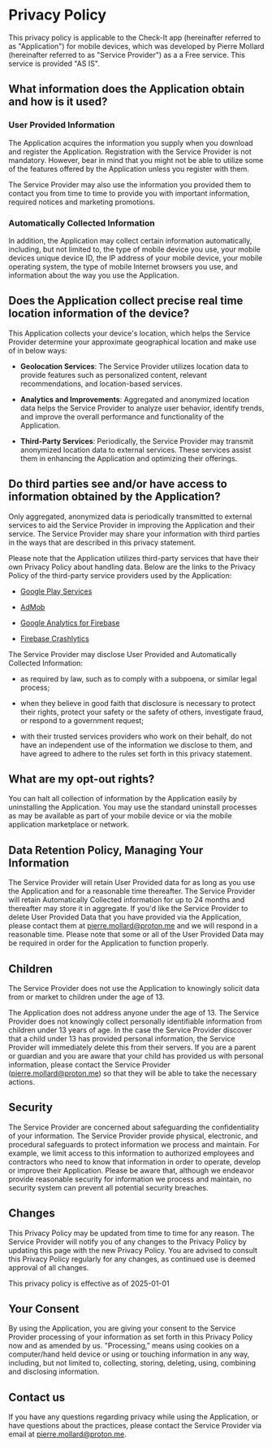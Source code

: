 # Privacy Policy

This privacy policy is applicable to the Check-It app (hereinafter referred to as "Application") for mobile devices, which was developed by Pierre Mollard (hereinafter referred to as "Service Provider") as a a Free service. This service is provided "AS IS".


## What information does the Application obtain and how is it used?

### User Provided Information

The Application acquires the information you supply when you download and register the Application. Registration with the Service Provider is not mandatory. However, bear in mind that you might not be able to utilize some of the features offered by the Application unless you register with them.

The Service Provider may also use the information you provided them to contact you from time to time to provide you with important information, required notices and marketing promotions.


### Automatically Collected Information

In addition, the Application may collect certain information automatically, including, but not limited to, the type of mobile device you use, your mobile devices unique device ID, the IP address of your mobile device, your mobile operating system, the type of mobile Internet browsers you use, and information about the way you use the Application.


## Does the Application collect precise real time location information of the device?

This Application collects your device's location, which helps the Service Provider determine your approximate geographical location and make use of in below ways:

- **Geolocation Services**: The Service Provider utilizes location data to provide features such as personalized content, relevant recommendations, and location-based services.

- **Analytics and Improvements**: Aggregated and anonymized location data helps the Service Provider to analyze user behavior, identify trends, and improve the overall performance and functionality of the Application.

- **Third-Party Services**: Periodically, the Service Provider may transmit anonymized location data to external services. These services assist them in enhancing the Application and optimizing their offerings.


## Do third parties see and/or have access to information obtained by the Application?

Only aggregated, anonymized data is periodically transmitted to external services to aid the Service Provider in improving the Application and their service. The Service Provider may share your information with third parties in the ways that are described in this privacy statement.


Please note that the Application utilizes third-party services that have their own Privacy Policy about handling data. Below are the links to the Privacy Policy of the third-party service providers used by the Application:

- [Google Play Services](https://policies.google.com/privacy)

- [AdMob](https://support.google.com/admob/answer/6128543)

- [Google Analytics for Firebase](https://firebase.google.com/support/privacy)

- [Firebase Crashlytics](https://firebase.google.com/support/privacy)

The Service Provider may disclose User Provided and Automatically Collected Information:

- as required by law, such as to comply with a subpoena, or similar legal process;

- when they believe in good faith that disclosure is necessary to protect their rights, protect your safety or the safety of others, investigate fraud, or respond to a government request;

- with their trusted services providers who work on their behalf, do not have an independent use of the information we disclose to them, and have agreed to adhere to the rules set forth in this privacy statement.


## What are my opt-out rights?

You can halt all collection of information by the Application easily by uninstalling the Application. You may use the standard uninstall processes as may be available as part of your mobile device or via the mobile application marketplace or network.


## Data Retention Policy, Managing Your Information

The Service Provider will retain User Provided data for as long as you use the Application and for a reasonable time thereafter. The Service Provider will retain Automatically Collected information for up to 24 months and thereafter may store it in aggregate. If you'd like the Service Provider to delete User Provided Data that you have provided via the Application, please contact them at pierre.mollard@proton.me and we will respond in a reasonable time. Please note that some or all of the User Provided Data may be required in order for the Application to function properly.


## Children

The Service Provider does not use the Application to knowingly solicit data from or market to children under the age of 13.


The Application does not address anyone under the age of 13. The Service Provider does not knowingly collect personally identifiable information from children under 13 years of age. In the case the Service Provider discover that a child under 13 has provided personal information, the Service Provider will immediately delete this from their servers. If you are a parent or guardian and you are aware that your child has provided us with personal information, please contact the Service Provider (pierre.mollard@proton.me) so that they will be able to take the necessary actions.


## Security

The Service Provider are concerned about safeguarding the confidentiality of your information. The Service Provider provide physical, electronic, and procedural safeguards to protect information we process and maintain. For example, we limit access to this information to authorized employees and contractors who need to know that information in order to operate, develop or improve their Application. Please be aware that, although we endeavor provide reasonable security for information we process and maintain, no security system can prevent all potential security breaches.


## Changes

This Privacy Policy may be updated from time to time for any reason. The Service Provider will notify you of any changes to the Privacy Policy by updating this page with the new Privacy Policy. You are advised to consult this Privacy Policy regularly for any changes, as continued use is deemed approval of all changes.


This privacy policy is effective as of 2025-01-01


## Your Consent

By using the Application, you are giving your consent to the Service Provider processing of your information as set forth in this Privacy Policy now and as amended by us. "Processing,” means using cookies on a computer/hand held device or using or touching information in any way, including, but not limited to, collecting, storing, deleting, using, combining and disclosing information.


## Contact us

If you have any questions regarding privacy while using the Application, or have questions about the practices, please contact the Service Provider via email at pierre.mollard@proton.me.